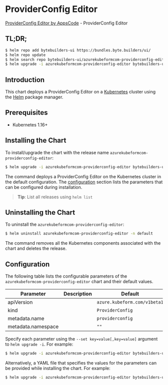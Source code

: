 # ProviderConfig Editor

[ProviderConfig Editor by AppsCode](https://byte.builders) - ProviderConfig Editor

## TL;DR;

```bash
$ helm repo add bytebuilders-ui https://bundles.byte.builders/ui/
$ helm repo update
$ helm search repo bytebuilders-ui/azurekubeformcom-providerconfig-editor --version=v0.4.17
$ helm upgrade -i azurekubeformcom-providerconfig-editor bytebuilders-ui/azurekubeformcom-providerconfig-editor -n default --create-namespace --version=v0.4.17
```

## Introduction

This chart deploys a ProviderConfig Editor on a [Kubernetes](http://kubernetes.io) cluster using the [Helm](https://helm.sh) package manager.

## Prerequisites

- Kubernetes 1.16+

## Installing the Chart

To install/upgrade the chart with the release name `azurekubeformcom-providerconfig-editor`:

```bash
$ helm upgrade -i azurekubeformcom-providerconfig-editor bytebuilders-ui/azurekubeformcom-providerconfig-editor -n default --create-namespace --version=v0.4.17
```

The command deploys a ProviderConfig Editor on the Kubernetes cluster in the default configuration. The [configuration](#configuration) section lists the parameters that can be configured during installation.

> **Tip**: List all releases using `helm list`

## Uninstalling the Chart

To uninstall the `azurekubeformcom-providerconfig-editor`:

```bash
$ helm uninstall azurekubeformcom-providerconfig-editor -n default
```

The command removes all the Kubernetes components associated with the chart and deletes the release.

## Configuration

The following table lists the configurable parameters of the `azurekubeformcom-providerconfig-editor` chart and their default values.

|     Parameter      | Description |                 Default                 |
|--------------------|-------------|-----------------------------------------|
| apiVersion         |             | <code>azure.kubeform.com/v1beta1</code> |
| kind               |             | <code>ProviderConfig</code>             |
| metadata.name      |             | <code>providerconfig</code>             |
| metadata.namespace |             | <code>""</code>                         |


Specify each parameter using the `--set key=value[,key=value]` argument to `helm upgrade -i`. For example:

```bash
$ helm upgrade -i azurekubeformcom-providerconfig-editor bytebuilders-ui/azurekubeformcom-providerconfig-editor -n default --create-namespace --version=v0.4.17 --set apiVersion=azure.kubeform.com/v1beta1
```

Alternatively, a YAML file that specifies the values for the parameters can be provided while
installing the chart. For example:

```bash
$ helm upgrade -i azurekubeformcom-providerconfig-editor bytebuilders-ui/azurekubeformcom-providerconfig-editor -n default --create-namespace --version=v0.4.17 --values values.yaml
```
